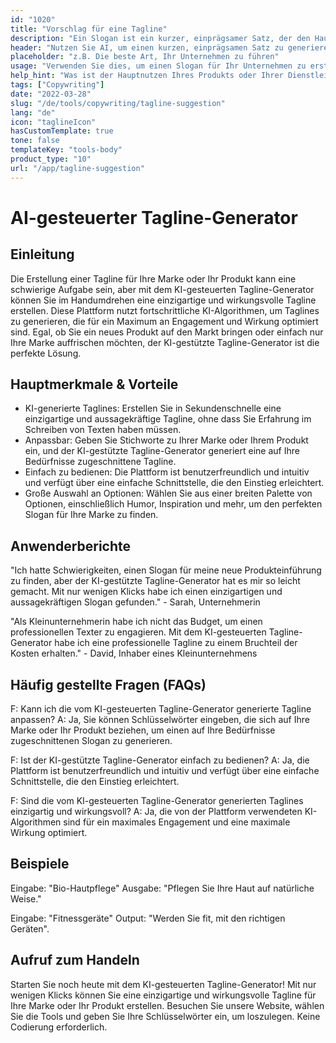 ```yaml
---
id: "1020"
title: "Vorschlag für eine Tagline"
description: "Ein Slogan ist ein kurzer, einprägsamer Satz, der den Hauptnutzen eines Produkts oder einer Dienstleistung zusammenfasst. Er wird häufig in der Werbung und im Marketing verwendet und sollte in der Lage sein, die Essenz des Unternehmens in wenigen Worten zu erfassen."
header: "Nutzen Sie AI, um einen kurzen, einprägsamen Satz zu generieren, der den Hauptnutzen Ihres Produkts oder Ihrer Dienstleistung zusammenfasst."
placeholder: "z.B. Die beste Art, Ihr Unternehmen zu führen"
usage: "Verwenden Sie dies, um einen Slogan für Ihr Unternehmen zu erstellen."
help_hint: "Was ist der Hauptnutzen Ihres Produkts oder Ihrer Dienstleistung? Schreiben Sie es auf und wir machen daraus eine Tagline."
tags: ["Copywriting"]
date: "2022-03-28"
slug: "/de/tools/copywriting/tagline-suggestion"
lang: "de"
icon: "taglineIcon"
hasCustomTemplate: true
tone: false
templateKey: "tools-body"
product_type: "10"
url: "/app/tagline-suggestion"
---
```


# AI-gesteuerter Tagline-Generator

## Einleitung

Die Erstellung einer Tagline für Ihre Marke oder Ihr Produkt kann eine schwierige Aufgabe sein, aber mit dem KI-gesteuerten Tagline-Generator können Sie im Handumdrehen eine einzigartige und wirkungsvolle Tagline erstellen. Diese Plattform nutzt fortschrittliche KI-Algorithmen, um Taglines zu generieren, die für ein Maximum an Engagement und Wirkung optimiert sind. Egal, ob Sie ein neues Produkt auf den Markt bringen oder einfach nur Ihre Marke auffrischen möchten, der KI-gestützte Tagline-Generator ist die perfekte Lösung.

## Hauptmerkmale & Vorteile

- KI-generierte Taglines: Erstellen Sie in Sekundenschnelle eine einzigartige und aussagekräftige Tagline, ohne dass Sie Erfahrung im Schreiben von Texten haben müssen.
- Anpassbar: Geben Sie Stichworte zu Ihrer Marke oder Ihrem Produkt ein, und der KI-gestützte Tagline-Generator generiert eine auf Ihre Bedürfnisse zugeschnittene Tagline.
- Einfach zu bedienen: Die Plattform ist benutzerfreundlich und intuitiv und verfügt über eine einfache Schnittstelle, die den Einstieg erleichtert.
- Große Auswahl an Optionen: Wählen Sie aus einer breiten Palette von Optionen, einschließlich Humor, Inspiration und mehr, um den perfekten Slogan für Ihre Marke zu finden.

## Anwenderberichte

"Ich hatte Schwierigkeiten, einen Slogan für meine neue Produkteinführung zu finden, aber der KI-gestützte Tagline-Generator hat es mir so leicht gemacht. Mit nur wenigen Klicks habe ich einen einzigartigen und aussagekräftigen Slogan gefunden." - Sarah, Unternehmerin

"Als Kleinunternehmerin habe ich nicht das Budget, um einen professionellen Texter zu engagieren. Mit dem KI-gesteuerten Tagline-Generator habe ich eine professionelle Tagline zu einem Bruchteil der Kosten erhalten." - David, Inhaber eines Kleinunternehmens

## Häufig gestellte Fragen (FAQs)

F: Kann ich die vom KI-gesteuerten Tagline-Generator generierte Tagline anpassen?
A: Ja, Sie können Schlüsselwörter eingeben, die sich auf Ihre Marke oder Ihr Produkt beziehen, um einen auf Ihre Bedürfnisse zugeschnittenen Slogan zu generieren.

F: Ist der KI-gestützte Tagline-Generator einfach zu bedienen?
A: Ja, die Plattform ist benutzerfreundlich und intuitiv und verfügt über eine einfache Schnittstelle, die den Einstieg erleichtert.

F: Sind die vom KI-gesteuerten Tagline-Generator generierten Taglines einzigartig und wirkungsvoll?
A: Ja, die von der Plattform verwendeten KI-Algorithmen sind für ein maximales Engagement und eine maximale Wirkung optimiert.

## Beispiele

Eingabe: "Bio-Hautpflege"
Ausgabe: "Pflegen Sie Ihre Haut auf natürliche Weise."

Eingabe: "Fitnessgeräte"
Output: "Werden Sie fit, mit den richtigen Geräten".

## Aufruf zum Handeln

Starten Sie noch heute mit dem KI-gesteuerten Tagline-Generator! Mit nur wenigen Klicks können Sie eine einzigartige und wirkungsvolle Tagline für Ihre Marke oder Ihr Produkt erstellen. Besuchen Sie unsere Website, wählen Sie die Tools und geben Sie Ihre Schlüsselwörter ein, um loszulegen. Keine Codierung erforderlich.

